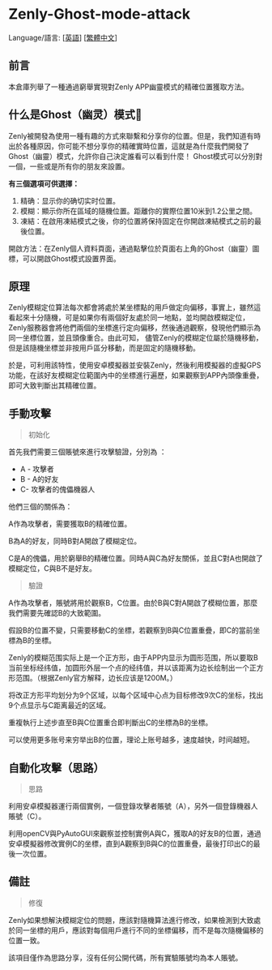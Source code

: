 # Zenly-Ghost-mode-attack

Language/語言:  \[[英語](https://github.com/Evil0ctal/Zenly-Ghost-mode-attack/blob/main/README.en.md)]  \[[繁體中文](https://github.com/Evil0ctal/Zenly-Ghost-mode-attack/blob/main/README.zh-TW.md)]

## 前言

本倉庫列舉了一種通過窮舉實現對Zenly APP幽靈模式的精確位置獲取方法。

## 什么是Ghost（幽灵）模式👻

Zenly被開發為使用一種有趣的方式來聯繫和分享你的位置。但是，我們知道有時出於各種原因，你可能不想分享你的精確實時位置，這就是為什麼我們開發了Ghost（幽靈）模式，允許你自己決定誰看可以看到什麼！ Ghost模式可以分別對一個，一些或是所有你的朋友來設置。

**有三個選項可供選擇：**

1.  精确：显示你的确切实时位置。
2.  模糊：顯示你所在區域的隨機位置。距離你的實際位置10米到1.2公里之間。
3.  凍結：在啟用凍結模式之後，你的位置將保持固定在你開啟凍結模式之前的最後位置。

開啟方法：在Zenly個人資料頁面，通過點擊位於頁面右上角的Ghost（幽靈）圖標，可以開啟Ghost模式設置界面。

## 原理

Zenly模糊定位算法每次都會將處於某坐標點的用戶做定向偏移，事實上，雖然這看起來十分隨機，可是如果你有兩個好友處於同一地點，並均開啟模糊定位，Zenly服務器會將他們兩個的坐標進行定向偏移，然後通過觀察，發現他們顯示為同一坐標位置，並且頭像重合。由此可知， 儘管Zenly的模糊定位屬於隨機移動，但是該隨機坐標並非按用戶區分移動，而是固定的隨機移動。

於是，可利用該特性，使用安卓模擬器並安裝Zenly，然後利用模擬器的虛擬GPS功能，在該好友模糊定位範圍內中的坐標進行遍歷，如果觀察到APP內頭像重疊，即可大致判斷出其精確位置。

## 手動攻擊

> 初始化

首先我們需要三個賬號來進行攻擊驗證，分別為 ：

-   A - 攻擊者
-   B - A的好友
-   C- 攻擊者的傀儡機器人

他們三個的關係為：

A作為攻擊者，需要獲取B的精確位置。

B為A的好友，同時B對A開啟了模糊定位。

C是A的傀儡，用於窮舉B的精確位置。同時A與C為好友關係，並且C對A也開啟了模糊定位，C與B不是好友。

> 驗證

A作為攻擊者，賬號將用於觀察B，C位置。由於B與C對A開啟了模糊位置，那麼我們需要先確認B的大致範圍。

假設B的位置不變，只需要移動C的坐標，若觀察到B與C位置重疊，即C的當前坐標為B的坐標。

Zenly的模糊范围实际上是一个正方形，由于APP内显示为圆形范围，所以要取B当前坐标经纬值，加圆形外层一个点的经纬值，并以该距离为边长绘制出一个正方形范围。（根据Zenly官方解释，边长应该是1200M。）

将改正方形平均划分为9个区域，以每个区域中心点为目标修改9次C的坐标，找出9个点显示与C距离最近的区域。

重複執行上述步直至B與C位置重合即判斷出C的坐標為B的坐標。

可以使用更多账号来穷举出B的位置，理论上账号越多，速度越快，时间越短。

## 自動化攻擊（思路）

> 思路

利用安卓模擬器運行兩個實例，一個登錄攻擊者賬號（A），另外一個登錄機器人賬號（C）。

利用openCV與PyAutoGUI來觀察並控制實例A與C，獲取A的好友B的位置，通過安卓模擬器修改實例C的坐標，直到A觀察到B與C的位置重疊，最後打印出C的最後一次位置。

## 備註

> 修復

Zenly如果想解決模糊定位的問題，應該對隨機算法進行修改，如果檢測到大致處於同一坐標的用戶，應該對每個用戶進行不同的坐標偏移，而不是每次隨機偏移的位置一致。

該項目僅作為思路分享，沒有任何公開代碼，所有實驗賬號均為本人賬號。
